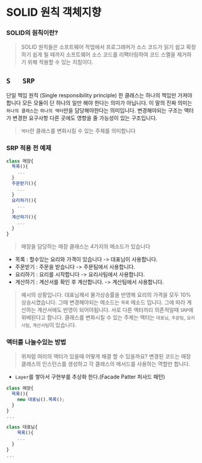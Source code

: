 # SOLID 원칙 객체지향

### SOLID의 원칙이란?
> SOLID 원칙들은 소프트웨어 작업에서 프로그래머가 소스 코드가 읽기 쉽고 확장하기 쉽게 될 때까지 소프트웨어 소스 코드를 리팩터링하여 코드 스멜을 제거하기 위해 적용할 수 있는 지침이다.

## `S	SRP	`
단일 책임 원칙 (Single responsibility principle)
한 클래스는 하나의 책임만 가져야 합니다 모든 모듈이 단 하나의 일만 해야 한다는 의미가 아닙니다.
이 말의 진짜 의미는 `하나의 클래스`는 `하나의 액터`만을 담당해야한다는 의미입니다.
변경해야되는 구조는 액터가 변경한 요구사항 다른 곳에도 영향을 줄 가능성이 있는 구조입니다.

> `액터`란 클래스를 변화시킬 수 있는 주체를 의미합니다

### SRP 적용 전 예제
```js
class 매장{
  목록(){
    ...
  }
  주문받기(){
    ...
  }
  요리하기(){
    ...
  }
  계산하기(){
    ...
  }
}
```
> 매장을 담당하는 매장 클래스는 4가지의 메소드가 있습니다
- 목록 : 할수있는 요리와 가격이 있습니다 -> 대표님이 사용합니다.
- 주문받기 : 주문을 받습니다 -> 주문팀에서 사용합니다.
- 요리하기 : 요리를 시작합니다 -> 요리사팀에서 사용합니다.
- 계산하기 : 계산서를 확인 후 계산합니다. -> 계산팀에서 사용합니다.

> 예시의 상황입니다. 대표님께서 물가상승률을 반영해 요리의 가격을 모두 10% 상승시켰습니다. 그때 변경해야되는 메소드는 `목록` 메소드 입니다. 그에 따라 계산하는 계산서에도 반영이 되어야됩니다. 서로 다른 액터끼리 의존적일때 `SRP`에 위배된다고 합니다.
> 클래스를 변화시킬 수 있는 주체는 액터는 `대표님`, `주문팀`, `요리사팀`, `계산서팀`이 있습니다.

### 액터를 나눌수있는 방법
> 위처럼 여러의 액터가 있을때 어떻게 해결 할 수 있을까요?
> 변경된 코드는 매장 클래스의 인스턴스를 생성하고 각 클래스의 메서드를 사용하는 역할만 합니다.
 - `Layer`를 쌓아서 구현부를 추상화 한다.(Facade Patter 퍼사드 패턴)
```js
class 매장{
  목록(){
    new 대표님().목록();
  }
}
...

class 대표님{
    목록(){
    ...
  }
}
...
```